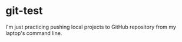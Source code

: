 # git-test
I'm just practicing pushing local projects to GitHub repository from my laptop's command line.